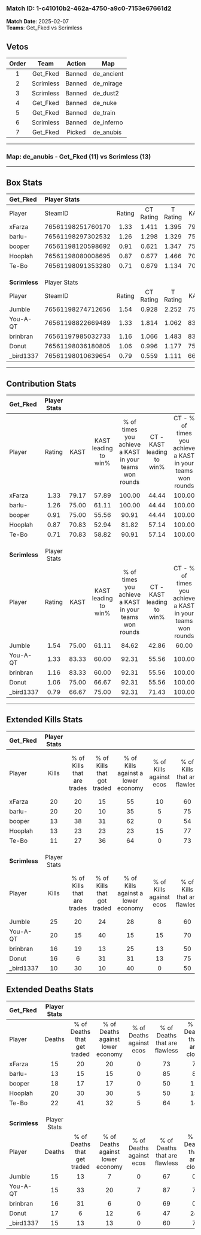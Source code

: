 ### Match ID: 1-c41010b2-462a-4750-a9c0-7153e67661d2  
**Match Date**: 2025-02-07  
**Teams**: Get_Fked vs Scrimless  

## Vetos  

| Order | Team | Action | Map |
| :---: | :--: | :----: | --- |
| 1 | Get_Fked | Banned | de_ancient |
| 2 | Scrimless | Banned | de_mirage |
| 3 | Scrimless | Banned | de_dust2 |
| 4 | Get_Fked | Banned | de_nuke |
| 5 | Get_Fked | Banned | de_train |
| 6 | Scrimless | Banned | de_inferno |
| 7 | Get_Fked | Picked | de_anubis |

---  

### **Map**: de_anubis - Get_Fked (11) vs Scrimless (13)  
---  

## Box Stats  

| **Get_Fked**  | Player Stats      |        |           |          |       |       |       |         |        |      |     |
| :- | :- | :-: | :-: | :-: | :-: | :-: | :-: | :-: | :-: | :-: | :-: |
| Player        | SteamID           | Rating | CT Rating | T Rating | KAST  |  ADR  | Kills | Assists | Deaths | K/D  | HS% |
| xFarza        | 76561198251760170 |  1.33  |   1.411   |  1.395   | 79.17 | 89.6  |  20   |    5    |   15   | 1.33 | 50  |
| barlu-        | 76561198297302532 |  1.26  |   1.298   |  1.329   | 75.00 | 66.4  |  20   |    2    |   13   | 1.54 | 30  |
| booper        | 76561198120598692 |  0.91  |   0.621   |  1.347   | 75.00 | 61.4  |  13   |    8    |   18   | 0.72 | 76  |
| Hooplah       | 76561198080008695 |  0.87  |   0.677   |  1.466   | 70.83 | 73.1  |  13   |    7    |   20   | 0.65 | 76  |
| Te-Bo         | 76561198091353280 |  0.71  |   0.679   |  1.134   | 70.83 | 59.5  |  11   |    7    |   22   | 0.50 | 54  |
|               |                   |        |           |          |       |       |       |         |        |      |     |
|               |                   |        |           |          |       |       |       |         |        |      |     |
|               |                   |        |           |          |       |       |       |         |        |      |     |
| **Scrimless** | Player Stats      |        |           |          |       |       |       |         |        |      |     |
| Player        | SteamID           | Rating | CT Rating | T Rating | KAST  |  ADR  | Kills | Assists | Deaths | K/D  | HS% |
| Jumble        | 76561198274712656 |  1.54  |   0.928   |  2.252   | 75.00 | 108.3 |  25   |    5    |   15   | 1.67 | 68  |
| You-A-QT      | 76561198822669489 |  1.33  |   1.814   |  1.062   | 83.33 | 81.8  |  20   |    2    |   15   | 1.33 | 35  |
| brinbran      | 76561197985032733 |  1.16  |   1.066   |  1.483   | 83.33 | 79.9  |  16   |    4    |   16   | 1.00 | 62  |
| Donut         | 76561198036180805 |  1.06  |   0.996   |  1.177   | 75.00 | 71.1  |  16   |    7    |   17   | 0.94 | 56  |
| _bird1337     | 76561198010639654 |  0.79  |   0.559   |  1.111   | 66.67 | 60.4  |  10   |    5    |   15   | 0.67 | 70  |
---  

## Contribution Stats  

| **Get_Fked**  | Player Stats |       |                      |                                                        |                           |                                                             |                          |                                                            |
| :- | :-: | :-: | :-: | :-: | :-: | :-: | :-: | :-: |
| Player        |    Rating    | KAST  | KAST leading to win% | % of times you achieve a KAST in your teams won rounds | CT - KAST leading to win% | CT - % of times you achieve a KAST in your teams won rounds | T - KAST leading to win% | T - % of times you achieve a KAST in your teams won rounds |
| xFarza        |     1.33     | 79.17 |        57.89         |                         100.00                         |           44.44           |                           100.00                            |          70.00           |                           100.00                           |
| barlu-        |     1.26     | 75.00 |        61.11         |                         100.00                         |           44.44           |                           100.00                            |          77.78           |                           100.00                           |
| booper        |     0.91     | 75.00 |        55.56         |                         90.91                          |           44.44           |                           100.00                            |          66.67           |                           85.71                            |
| Hooplah       |     0.87     | 70.83 |        52.94         |                         81.82                          |           57.14           |                           100.00                            |          50.00           |                           71.43                            |
| Te-Bo         |     0.71     | 70.83 |        58.82         |                         90.91                          |           57.14           |                           100.00                            |          60.00           |                           85.71                            |
|               |              |       |                      |                                                        |                           |                                                             |                          |                                                            |
|               |              |       |                      |                                                        |                           |                                                             |                          |                                                            |
|               |              |       |                      |                                                        |                           |                                                             |                          |                                                            |
| **Scrimless** | Player Stats |       |                      |                                                        |                           |                                                             |                          |                                                            |
| Player        |    Rating    | KAST  | KAST leading to win% | % of times you achieve a KAST in your teams won rounds | CT - KAST leading to win% | CT - % of times you achieve a KAST in your teams won rounds | T - KAST leading to win% | T - % of times you achieve a KAST in your teams won rounds |
| Jumble        |     1.54     | 75.00 |        61.11         |                         84.62                          |           42.86           |                            60.00                            |          72.73           |                           100.00                           |
| You-A-QT      |     1.33     | 83.33 |        60.00         |                         92.31                          |           55.56           |                           100.00                            |          63.64           |                           87.50                            |
| brinbran      |     1.16     | 83.33 |        60.00         |                         92.31                          |           55.56           |                           100.00                            |          63.64           |                           87.50                            |
| Donut         |     1.06     | 75.00 |        66.67         |                         92.31                          |           55.56           |                           100.00                            |          77.78           |                           87.50                            |
| _bird1337     |     0.79     | 66.67 |        75.00         |                         92.31                          |           71.43           |                           100.00                            |          77.78           |                           87.50                            |
---  

## Extended Kills Stats  

| **Get_Fked**  | Player Stats |                            |                            |                                    |                         |                              |                                 |                                       |                    |           |
| :- | :-: | :-: | :-: | :-: | :-: | :-: | :-: | :-: | :-: | :-: |
| Player        |    Kills     | % of Kills that are trades | % of Kills that got traded | % of Kills against a lower economy | % of Kills against ecos | % of Kills that are flawless | % of Kills that are close duels | % of Kills that are assisted by flash | Pistol Round Kills | AWP Kills |
| xFarza        |      20      |             20             |             15             |                 55                 |           10            |              60              |                5                |                   5                   |         1          |     1     |
| barlu-        |      20      |             20             |             10             |                 35                 |            5            |              75              |               10                |                   0                   |         0          |     1     |
| booper        |      13      |             38             |             31             |                 62                 |            0            |              54              |               15                |                   0                   |         0          |     1     |
| Hooplah       |      13      |             23             |             23             |                 23                 |           15            |              77              |                8                |                   0                   |         0          |     3     |
| Te-Bo         |      11      |             27             |             36             |                 64                 |            0            |              73              |                0                |                   0                   |         2          |     0     |
|               |              |                            |                            |                                    |                         |                              |                                 |                                       |                    |           |
|               |              |                            |                            |                                    |                         |                              |                                 |                                       |                    |           |
|               |              |                            |                            |                                    |                         |                              |                                 |                                       |                    |           |
| **Scrimless** | Player Stats |                            |                            |                                    |                         |                              |                                 |                                       |                    |           |
| Player        |    Kills     | % of Kills that are trades | % of Kills that got traded | % of Kills against a lower economy | % of Kills against ecos | % of Kills that are flawless | % of Kills that are close duels | % of Kills that are assisted by flash | Pistol Round Kills | AWP Kills |
| Jumble        |      25      |             20             |             24             |                 28                 |            8            |              60              |               16                |                   4                   |         0          |     3     |
| You-A-QT      |      20      |             15             |             40             |                 15                 |           15            |              70              |                5                |                   0                   |         7          |     1     |
| brinbran      |      16      |             19             |             13             |                 25                 |           13            |              50              |               25                |                   0                   |         0          |     1     |
| Donut         |      16      |             6              |             31             |                 31                 |           13            |              75              |                0                |                   0                   |         0          |     3     |
| _bird1337     |      10      |             30             |             10             |                 40                 |            0            |              50              |               10                |                   0                   |         0          |     2     |
## Extended Deaths Stats  

| **Get_Fked**  | Player Stats |                             |                                   |                          |                               |                            |                           |               |
| :- | :-: | :-: | :-: | :-: | :-: | :-: | :-: | :-: |
| Player        |    Deaths    | % of Deaths that get traded | % of Deaths against lower economy | % of Deaths against ecos | % of Deaths that are flawless | % of Deaths that are close | % of Deaths while blinded | Deaths to AWP |
| xFarza        |      15      |             20              |                20                 |            0             |              73               |             7              |             0             |       1       |
| barlu-        |      13      |             15              |                15                 |            0             |              85               |             8              |             0             |       0       |
| booper        |      18      |             17              |                17                 |            0             |              50               |             11             |             0             |       1       |
| Hooplah       |      20      |             30              |                30                 |            5             |              50               |             15             |             5             |       2       |
| Te-Bo         |      22      |             41              |                32                 |            5             |              64               |             14             |             0             |       3       |
|               |              |                             |                                   |                          |                               |                            |                           |               |
|               |              |                             |                                   |                          |                               |                            |                           |               |
|               |              |                             |                                   |                          |                               |                            |                           |               |
| **Scrimless** | Player Stats |                             |                                   |                          |                               |                            |                           |               |
| Player        |    Deaths    | % of Deaths that get traded | % of Deaths against lower economy | % of Deaths against ecos | % of Deaths that are flawless | % of Deaths that are close | % of Deaths while blinded | Deaths to AWP |
| Jumble        |      15      |             13              |                 7                 |            0             |              67               |             0              |             0             |       1       |
| You-A-QT      |      15      |             33              |                20                 |            7             |              87               |             7              |             7             |       1       |
| brinbran      |      16      |             31              |                 6                 |            0             |              69               |             0              |             0             |       0       |
| Donut         |      17      |              6              |                12                 |            6             |              47               |             24             |             0             |       1       |
| _bird1337     |      15      |             13              |                13                 |            0             |              60               |             7              |             0             |       0       |
